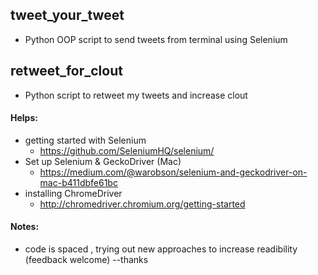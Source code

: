 ## tweet_your_tweet
- Python OOP script to send tweets from terminal using Selenium

## retweet_for_clout
- Python script to retweet my tweets and increase clout

#### Helps:
  - getting started with Selenium
    - https://github.com/SeleniumHQ/selenium/ 
  - Set up Selenium & GeckoDriver (Mac)
    - https://medium.com/@warobson/selenium-and-geckodriver-on-mac-b411dbfe61bc
  - installing ChromeDriver
    - http://chromedriver.chromium.org/getting-started

#### Notes: 
  - code is spaced , trying out new approaches to increase readibility (feedback welcome)  --thanks

    
